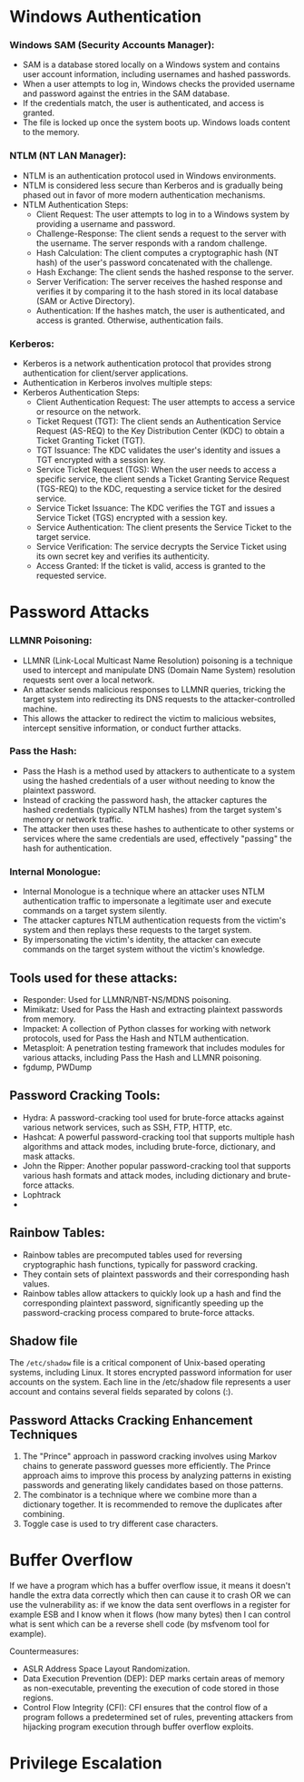 # Windows Authentication

### Windows SAM (Security Accounts Manager):
- SAM is a database stored locally on a Windows system and contains user account information, including usernames and hashed passwords.
- When a user attempts to log in, Windows checks the provided username and password against the entries in the SAM database.
- If the credentials match, the user is authenticated, and access is granted.
- The file is locked up once the system boots up. Windows loads content to the memory.

### NTLM (NT LAN Manager):
- NTLM is an authentication protocol used in Windows environments.
- NTLM is considered less secure than Kerberos and is gradually being phased out in favor of more modern authentication mechanisms.
- NTLM Authentication Steps:
  + Client Request: The user attempts to log in to a Windows system by providing a username and password.
  + Challenge-Response: The client sends a request to the server with the username. The server responds with a random challenge.
  + Hash Calculation: The client computes a cryptographic hash (NT hash) of the user's password concatenated with the challenge.
  + Hash Exchange: The client sends the hashed response to the server.
  + Server Verification: The server receives the hashed response and verifies it by comparing it to the hash stored in its local database (SAM or Active Directory).
  + Authentication: If the hashes match, the user is authenticated, and access is granted. Otherwise, authentication fails.

### Kerberos:
- Kerberos is a network authentication protocol that provides strong authentication for client/server applications.
- Authentication in Kerberos involves multiple steps:
- Kerberos Authentication Steps:
  + Client Authentication Request: The user attempts to access a service or resource on the network.
  + Ticket Request (TGT): The client sends an Authentication Service Request (AS-REQ) to the Key Distribution Center (KDC) to obtain a Ticket Granting Ticket (TGT).
  + TGT Issuance: The KDC validates the user's identity and issues a TGT encrypted with a session key.
  + Service Ticket Request (TGS): When the user needs to access a specific service, the client sends a Ticket Granting Service Request (TGS-REQ) to the KDC, requesting a service ticket for the desired service.
  + Service Ticket Issuance: The KDC verifies the TGT and issues a Service Ticket (TGS) encrypted with a session key.
  + Service Authentication: The client presents the Service Ticket to the target service.
  + Service Verification: The service decrypts the Service Ticket using its own secret key and verifies its authenticity.
  + Access Granted: If the ticket is valid, access is granted to the requested service.

# Password Attacks

### LLMNR Poisoning:
- LLMNR (Link-Local Multicast Name Resolution) poisoning is a technique used to intercept and manipulate DNS (Domain Name System) resolution requests sent over a local network.
- An attacker sends malicious responses to LLMNR queries, tricking the target system into redirecting its DNS requests to the attacker-controlled machine.
- This allows the attacker to redirect the victim to malicious websites, intercept sensitive information, or conduct further attacks.

### Pass the Hash:
- Pass the Hash is a method used by attackers to authenticate to a system using the hashed credentials of a user without needing to know the plaintext password.
- Instead of cracking the password hash, the attacker captures the hashed credentials (typically NTLM hashes) from the target system's memory or network traffic.
- The attacker then uses these hashes to authenticate to other systems or services where the same credentials are used, effectively "passing" the hash for authentication.

### Internal Monologue:
- Internal Monologue is a technique where an attacker uses NTLM authentication traffic to impersonate a legitimate user and execute commands on a target system silently.
- The attacker captures NTLM authentication requests from the victim's system and then replays these requests to the target system.
- By impersonating the victim's identity, the attacker can execute commands on the target system without the victim's knowledge.

## Tools used for these attacks:
- Responder: Used for LLMNR/NBT-NS/MDNS poisoning.
- Mimikatz: Used for Pass the Hash and extracting plaintext passwords from memory.
- Impacket: A collection of Python classes for working with network protocols, used for Pass the Hash and NTLM authentication.
- Metasploit: A penetration testing framework that includes modules for various attacks, including Pass the Hash and LLMNR poisoning.
- fgdump, PWDump
   
## Password Cracking Tools:
- Hydra: A password-cracking tool used for brute-force attacks against various network services, such as SSH, FTP, HTTP, etc.
- Hashcat: A powerful password-cracking tool that supports multiple hash algorithms and attack modes, including brute-force, dictionary, and mask attacks.
- John the Ripper: Another popular password-cracking tool that supports various hash formats and attack modes, including dictionary and brute-force attacks.
- Lophtrack
- 
## Rainbow Tables:
- Rainbow tables are precomputed tables used for reversing cryptographic hash functions, typically for password cracking.
- They contain sets of plaintext passwords and their corresponding hash values.
- Rainbow tables allow attackers to quickly look up a hash and find the corresponding plaintext password, significantly speeding up the password-cracking process compared to brute-force attacks.

## Shadow file
The `/etc/shadow` file is a critical component of Unix-based operating systems, including Linux. It stores encrypted password information for user accounts on the system. Each line in the /etc/shadow file represents a user account and contains several fields separated by colons (:).

## Password Attacks Cracking Enhancement Techniques
1. The "Prince" approach in password cracking involves using Markov chains to generate password guesses more efficiently. The Prince approach aims to improve this process by analyzing patterns in existing passwords and generating likely candidates based on those patterns.
2. The combinator is a technique where we combine more than a dictionary together. It is recommended to remove the duplicates after combining.
3. Toggle case is used to try different case characters.

# Buffer Overflow
If we have a program which has a buffer overflow issue, it means it doesn't handle the extra data correctly which then can cause it to crash OR we can use the vulnerability as: if we know the data sent overflows in a register for example ESB and I know when it flows (how many bytes) then I can control what is sent which can be a reverse shell code (by msfvenom tool for example).

Countermeasures:
- ASLR Address Space Layout Randomization.
- Data Execution Prevention (DEP): DEP marks certain areas of memory as non-executable, preventing the execution of code stored in those regions.
- Control Flow Integrity (CFI): CFI ensures that the control flow of a program follows a predetermined set of rules, preventing attackers from hijacking program execution through buffer overflow exploits.

# Privilege Escalation
